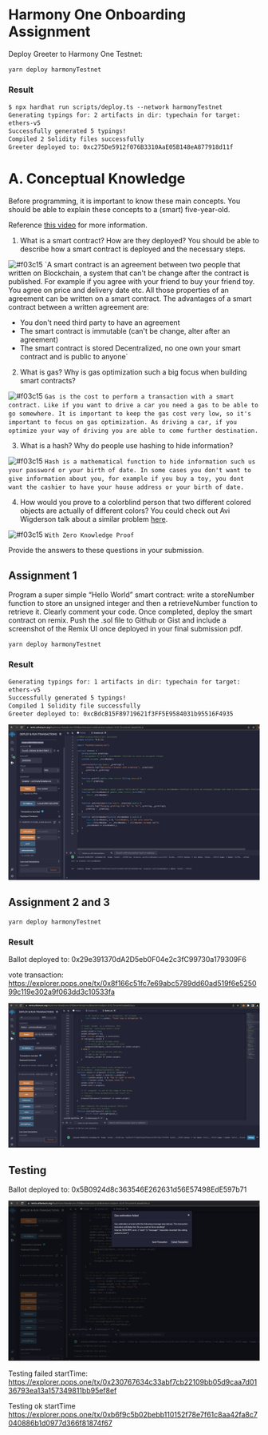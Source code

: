 # Harmony One Onboarding Assignment

Deploy Greeter to Harmony One Testnet:

```shell
yarn deploy harmonyTestnet
```
### Result
```
$ npx hardhat run scripts/deploy.ts --network harmonyTestnet
Generating typings for: 2 artifacts in dir: typechain for target: ethers-v5
Successfully generated 5 typings!
Compiled 2 Solidity files successfully
Greeter deployed to: 0xc275De5912f076B3310AaE05B148eA877918d11f
```

# A. Conceptual Knowledge

Before programming, it is important to know these main concepts. You should be able to explain these concepts to a (smart) five-year-old.

Reference [this video](https://www.youtube.com/watch?v=M576WGiDBdQ&t=3884s) for more information. 

1. What is a smart contract? How are they deployed? You should be able to describe how a smart contract is deployed and the necessary steps. 

![#f03c15](https://via.placeholder.com/15/f03c15/000000?text=+) `A smart contract is an agreement between two people that written on Blockchain, a system that can't be change after the contract is published. For example if you agree with your friend to buy your friend toy. You agree on price and delivery date etc. All those properties of an agreement can be written on a smart contract. The advantages of a smart contract between a written agreement are:
- You don't need third party to have an agreement
- The smart contract is immutable (can't be change, alter after an agreement)
- The smart contract is stored Decentralized, no one own your smart contract and is public to anyone`



2. What is gas? Why is gas optimization such a big focus when building smart contracts?

![#f03c15](https://via.placeholder.com/15/f03c15/000000?text=+) `Gas is the cost to perform a transaction with a smart contract. Like if you want to drive a car you need a gas to be able to go somewhere. It is important to keep the gas cost very low, so it's important to focus on gas optimization. As driving a car, if you optimize your way of driving you are able to come further destination.`

3. What is a hash? Why do people use hashing to hide information?

![#f03c15](https://via.placeholder.com/15/f03c15/000000?text=+) `Hash is a mathematical function to hide information such us your password or your birth of date.
In some cases you don't want to give information about you, for example if you buy a toy, you dont want the cashier to have your house address or your birth of date.`

4. How would you prove to a colorblind person that two different colored objects are actually of different colors? You could check out Avi Wigderson talk about a similar problem [here](https://www.youtube.com/watch?v=5ovdoxnfFVc&t=4s). 

![#f03c15](https://via.placeholder.com/15/f03c15/000000?text=+) `With Zero Knowledge Proof`


Provide the answers to these questions in your submission.

## Assignment 1
Program a super simple “Hello World” smart contract: write a storeNumber function to store an unsigned integer and then a retrieveNumber function to retrieve it. Clearly comment your code. Once completed, deploy the smart contract on remix. Push the .sol file to Github or Gist and include a screenshot of the Remix UI once deployed in your final submission pdf.

```shell
yarn deploy harmonyTestnet
```

### Result
```
Generating typings for: 1 artifacts in dir: typechain for target: ethers-v5
Successfully generated 5 typings!
Compiled 1 Solidity file successfully
Greeter deployed to: 0xcBdcB15F89719621f3FF5E9584031b95516F4935
```
![Screenshot Remix assignment1](https://github.com/iam-dev/harmonyone-onboarding-contracts/blob/main/assignment1-using-remix.png)


## Assignment 2 and 3
```shell
yarn deploy harmonyTestnet
```

### Result
Ballot deployed to: 0x29e391370dA2D5eb0F04e2c3fC99730a179309F6


vote transaction: https://explorer.pops.one/tx/0x8f166c51fc7e69abc5789dd60ad519f6e525099c119e302a9f063dd3c10533fa

![Screenshot Remix assignment1](https://github.com/iam-dev/harmonyone-onboarding-contracts/blob/main/assignment2-3-using-remix.png)


## Testing

Ballot deployed to: 0x5B0924d8c363546E262631d56E57498EdE597b71

![Testing modifier](https://github.com/iam-dev/harmonyone-onboarding-contracts/blob/main/testing-using-reming.png)

Testing failed startTime: https://explorer.pops.one/tx/0x230767634c33abf7cb22109bb05d9caa7d0136793ea13a157349811bb95ef8ef

Testing ok startTime
https://explorer.pops.one/tx/0xb6f9c5b02bebb110152f78e7f61c8aa42fa8c7040886b1d0977d366f81874f67